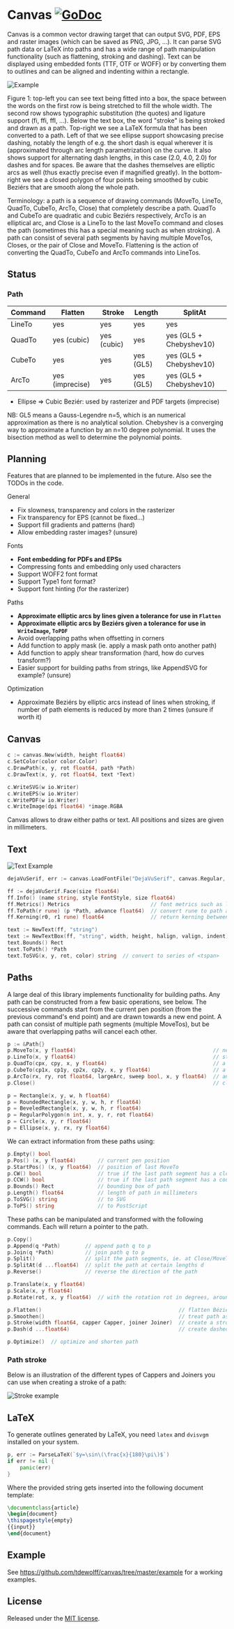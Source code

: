 # Canvas <a name="canvas"></a> [![GoDoc](http://godoc.org/github.com/tdewolff/canvas?status.svg)](http://godoc.org/github.com/tdewolff/canvas)

Canvas is a common vector drawing target that can output SVG, PDF, EPS and raster images (which can be saved as PNG, JPG, ...). It can parse SVG path data or LaTeX into paths and has a wide range of path manipulation functionality (such as flattening, stroking and dashing). Text can be displayed using embedded fonts (TTF, OTF or WOFF) or by converting them to outlines and can be aligned and indenting within a rectangle.

![Example](https://raw.githubusercontent.com/tdewolff/canvas/master/example/example.png)

Figure 1: top-left you can see text being fitted into a box, the space between the words on the first row is being stretched to fill the whole width. The second row shows typographic substitution (the quotes) and ligature support (fi, ffi, ffl, ...). Below the text box, the word "stroke" is being stroked and drawn as a path. Top-right we see a LaTeX formula that has been converted to a path. Left of that we see ellipse support showcasing precise dashing, notably the length of e.g. the short dash is equal wherever it is (approximated through arc length parametrization) on the curve. It also shows support for alternating dash lengths, in this case (2.0, 4.0, 2.0) for dashes and for spaces. Be aware that the dashes themselves are elliptic arcs as well (thus exactly precise even if magnified greatly). In the bottom-right we see a closed polygon of four points being smoothed by cubic Beziérs that are smooth along the whole path.

Terminology: a path is a sequence of drawing commands (MoveTo, LineTo, QuadTo, CubeTo, ArcTo, Close) that completely describe a path. QuadTo and CubeTo are quadratic and cubic Beziérs respectively, ArcTo is an elliptical arc, and Close is a LineTo to the last MoveTo command and closes the path (sometimes this has a special meaning such as when stroking). A path can consist of several path segments by having multiple MoveTos, Closes, or the pair of Close and MoveTo. Flattening is the action of converting the QuadTo, CubeTo and ArcTo commands into LineTos.


## Status
### Path
| Command | Flatten | Stroke | Length | SplitAt |
| ------- | ------- | ------ | ------ | ------- |
| LineTo  | yes     | yes    | yes    | yes     |
| QuadTo  | yes (cubic) | yes (cubic) | yes | yes (GL5 + Chebyshev10) |
| CubeTo  | yes     | yes    | yes (GL5) | yes (GL5 + Chebyshev10) |
| ArcTo   | yes (imprecise) | yes | yes (GL5) | yes (GL5 + Chebyshev10) |

* Ellipse => Cubic Beziér: used by rasterizer and PDF targets (imprecise)

NB: GL5 means a Gauss-Legendre n=5, which is an numerical approximation as there is no analytical solution. Chebyshev is a converging way to approximate a function by an n=10 degree polynomial. It uses the bisection method as well to determine the polynomial points.


## Planning
Features that are planned to be implemented in the future. Also see the TODOs in the code.

General

* Fix slowness, transparency and colors in the rasterizer
* Fix transparency for EPS (cannot be fixed...)
* Support fill gradients and patterns (hard)
* Allow embedding raster images? (unsure)

Fonts

* **Font embedding for PDFs and EPSs**
* Compressing fonts and embedding only used characters
* Support WOFF2 font format
* Support Type1 font format?
* Support font hinting (for the rasterizer)

Paths

* **Approximate elliptic arcs by lines given a tolerance for use in `Flatten`**
* **Approximate elliptic arcs by Beziérs given a tolerance for use in `WriteImage`, `ToPDF`**
* Avoid overlapping paths when offsetting in corners
* Add function to apply mask (ie. apply a mask path onto another path)
* Add function to apply shear transformation (hard, how do curves transform?)
* Easier support for building paths from strings, like AppendSVG for example? (unsure)

Optimization

* Approximate Beziérs by elliptic arcs instead of lines when stroking, if number of path elements is reduced by more than 2 times (unsure if worth it)


## Canvas
``` go
c := canvas.New(width, height float64)
c.SetColor(color color.Color)
c.DrawPath(x, y, rot float64, path *Path)
c.DrawText(x, y, rot float64, text *Text)

c.WriteSVG(w io.Writer)
c.WriteEPS(w io.Writer)
c.WritePDF(w io.Writer)
c.WriteImage(dpi float64) *image.RGBA
```

Canvas allows to draw either paths or text. All positions and sizes are given in millimeters.

## Text
![Text Example](https://raw.githubusercontent.com/tdewolff/canvas/master/example/text_example.png)

``` go
dejaVuSerif, err := canvas.LoadFontFile("DejaVuSerif", canvas.Regular, "DejaVuSerif.ttf")  // TTF, OTF or WOFF

ff := dejaVuSerif.Face(size float64)
ff.Info() (name string, style FontStyle, size float64)
ff.Metrics() Metrics                          // font metrics such as line height
ff.ToPath(r rune) (p *Path, advance float64)  // convert rune to path and return advance
ff.Kerning(r0, r1 rune) float64               // return kerning between runes

text := NewText(ff, "string")                                            // simple text with newlines
text := NewTextBox(ff, "string", width, height, halign, valign, indent)  // split on word boundaries and specify text alignment
text.Bounds() Rect
text.ToPath() *Path
text.ToSVG(x, y, rot, color) string  // convert to series of <tspan>
```


## Paths
A large deal of this library implements functionality for building paths. Any path can be constructed from a few basic operations, see below. The successive commands start from the current pen position (from the previous command's end point) and are drawn towards a new end point. A path can consist of multiple path segments (multiple MoveTos), but be aware that overlapping paths will cancel each other.

``` go
p := &Path{}
p.MoveTo(x, y float64)                                            // new path segment starting at (x,y)
p.LineTo(x, y float64)                                            // straight line to (x,y)
p.QuadTo(cpx, cpy, x, y float64)                                  // a quadratic Bézier with control point (cpx,cpy) and end point (x,y)
p.CubeTo(cp1x, cp1y, cp2x, cp2y, x, y float64)                    // a cubic Bézier with control points (cp1x,cp1y), (cp2x,cp2y) and end point (x,y)
p.ArcTo(rx, ry, rot float64, largeArc, sweep bool, x, y float64)  // an arc of an ellipse with radii (rx,ry), rotated by rot (in degrees CCW), with flags largeArc and sweep (booleans, see https://www.w3.org/TR/SVG/paths.html#PathDataEllipticalArcCommands)
p.Close()                                                         // close the path, essentially a LineTo to the last MoveTo location

p = Rectangle(x, y, w, h float64)
p = RoundedRectangle(x, y, w, h, r float64)
p = BeveledRectangle(x, y, w, h, r float64)
p = RegularPolygon(n int, x, y, r, rot float64)
p = Circle(x, y, r float64)
p = Ellipse(x, y, rx, ry float64)
```

We can extract information from these paths using:

``` go
p.Empty() bool
p.Pos() (x, y float64)       // current pen position
p.StartPos() (x, y float64)  // position of last MoveTo
p.CW() bool                  // true if the last path segment has a clockwise direction
p.CCW() bool                 // true if the last path segment has a counter clockwise direction
p.Bounds() Rect              // bounding box of path
p.Length() float64           // length of path in millimeters
p.ToSVG() string             // to SVG
p.ToPS() string              // to PostScript
```

These paths can be manipulated and transformed with the following commands. Each will return a pointer to the path.

``` go
p.Copy()
p.Append(q *Path)        // append path q to p
p.Join(q *Path)          // join path q to p
p.Split()                // split the path segments, ie. at Close/MoveTo
p.SplitAt(d ...float64)  // split the path at certain lengths d
p.Reverse()              // reverse the direction of the path

p.Translate(x, y float64)
p.Scale(x, y float64)
p.Rotate(rot, x, y float64)  // with the rotation rot in degrees, around point (x,y)

p.Flatten()                                            // flatten Bézier and arc commands to straight lines
p.Smoothen()                                           // treat path as a polygon and smoothen it by cubic beziers
p.Stroke(width float64, capper Capper, joiner Joiner)  // create a stroke from a path of certain width, using capper and joiner for caps and joins
p.Dash(d ...float64)                                   // create dashed path with lengths d which are alternating the dash and the space

p.Optimize()  // optimize and shorten path
```


### Path stroke
Below is an illustration of the different types of Cappers and Joiners you can use when creating a stroke of a path:

![Stroke example](https://raw.githubusercontent.com/tdewolff/canvas/master/example/stroke_example.png)


## LaTeX
To generate outlines generated by LaTeX, you need `latex` and `dvisvgm` installed on your system.

``` go
p, err := ParseLaTeX(`$y=\sin\(\frac{x}{180}\pi\)$`)
if err != nil {
    panic(err)
}
```

Where the provided string gets inserted into the following document template:

``` latex
\documentclass{article}
\begin{document}
\thispagestyle{empty}
{{input}}
\end{document}
```


## Example
See https://github.com/tdewolff/canvas/tree/master/example for a working examples.

## License
Released under the [MIT license](LICENSE.md).
